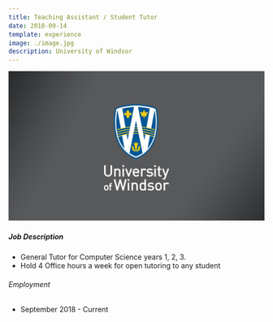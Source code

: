 ```yaml
---
title: Teaching Assistant / Student Tutor
date: 2018-09-14
template: experience
image: ./image.jpg
description: University of Windsor
---
```


![image](./image.jpg)

##### Job Description

-   General Tutor for Computer Science years 1, 2, 3.
-   Hold 4 Office hours a week for open tutoring to any student

###### Employment

-   September 2018 - Current
